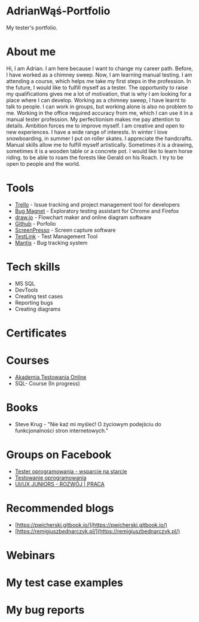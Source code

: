 # AdrianWąś-Portfolio
My tester's portfolio.
# About me
  Hi, I am Adrian. I am here because I want to change my career path. Before, I have worked as a chimney sweep. Now, I am learning manual testing. I am attending a course, which helps me take my first steps in the profession. In the future, I would like to fulfill myself as a tester. The opportunity to raise my qualifications gives me a lot of motivation, that is why I am looking for a place where I can develop. Working as a chimney sweep, I have learnt to talk to people. I can work in groups, but working alone is also no problem to me. Working in the office required accuracy from me, which I can use it in a manual tester profession. My perfectionism makes me pay attention to details. Ambition forces me to improve myself. I am creative and open to new experiences. I have a wide range of interests. In winter I love snowboarding, in summer I put on roller skates. I appreciate the handcrafts. Manual skills allow me to fulfill myself artistically. Sometimes it is a drawing, sometimes it is a wooden table or a concrete pot. I would like to learn horse riding. to be able to roam the forests like Gerald on his Roach. I try to be open to people and the world.

# Tools
* [Trello](https://trello.com/) - Issue tracking and project management tool for developers
* [Bug Magnet](https://bugmagnet.org/) - Exploratory testing assistant for Chrome and Firefox
* [draw.io](https://app.diagrams.net/) - Flowchart maker and online diagram software
* [Github](https://github.com/) - Porfolio
* [ScreenPresso](https://www.screenpresso.com/) - Screen capture software
* [TestLink](https://testlink.org/) - Test Management Tool
* [Mantis](https://www.mantisbt.org/) - Bug tracking system
# Tech skills
* MS SQL
* DevTools
* Creating test cases
* Reporting bugs
* Creating diagrams
# Certificates

# Courses
* [Akademia Testowania Online](https://testuj.pl/karta-szkolenia/szkolenie-akademia-testowania)
* SQL- Course (In progress)

# Books
* Steve Krug - "Nie każ mi myśleć! O życiowym podejściu do funkcjonalności stron internetowych."

# Groups on Facebook
* [Tester oprogramowania - wsparcie na starcie](https://www.facebook.com/groups/testeroprogramowania)
* [Testowanie oprogramowania](https://www.facebook.com/groups/TestowanieOprogramowania)
* [UI/UX JUNIORS - ROZWÓJ | PRACA](https://www.facebook.com/groups/895939494188488)

# Recommended blogs
* [https://pwicherski.gitbook.io/](https://pwicherski.gitbook.io/)
* [https://remigiuszbednarczyk.pl/](https://remigiuszbednarczyk.pl/)

# Webinars

# My test case examples

# My bug reports


